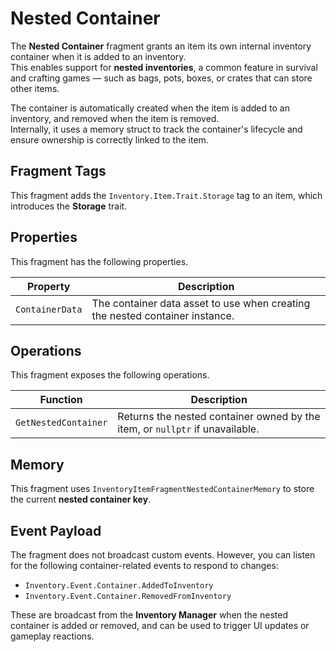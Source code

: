 # Nested Container
<primary-label ref="inventory"/>

The **Nested Container** fragment grants an item its own internal inventory container when it is added to an inventory.  
This enables support for **nested inventories**, a common feature in survival and crafting games — such as bags, pots, 
boxes, or crates that can store other items.

The container is automatically created when the item is added to an inventory, and removed when the item is removed.  
Internally, it uses a memory struct to track the container's lifecycle and ensure ownership is correctly linked to the item.

## Fragment Tags
This fragment adds the `Inventory.Item.Trait.Storage` tag to an item, which introduces the **Storage** trait.

## Properties
This fragment has the following properties.

| Property        | Description                                                                  |
|-----------------|------------------------------------------------------------------------------|
| `ContainerData` | The container data asset to use when creating the nested container instance. |

## Operations
This fragment exposes the following operations.

| Function             | Description                                                                  |
|----------------------|------------------------------------------------------------------------------|
| `GetNestedContainer` | Returns the nested container owned by the item, or `nullptr` if unavailable. |

## Memory
This fragment uses `InventoryItemFragmentNestedContainerMemory` to store the current **nested container key**.

## Event Payload
The fragment does not broadcast custom events. However, you can listen for the following container-related events to 
respond to changes:

- `Inventory.Event.Container.AddedToInventory`
- `Inventory.Event.Container.RemovedFromInventory`

These are broadcast from the **Inventory Manager** when the nested container is added or removed, and can be used to 
trigger UI updates or gameplay reactions.
